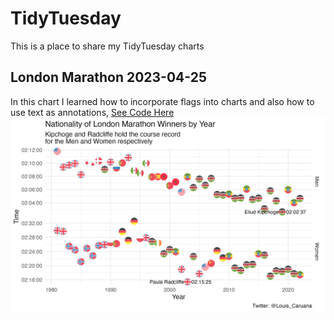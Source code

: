 # TidyTuesday

This is a place to share my TidyTuesday charts

## London Marathon 2023-04-25
In this chart I learned how to incorporate flags into charts and also how to use text as annotations, [See Code Here](20230425_LondonMarathon/20230425_LondonMarathon.md)
![alt text](20230425_LondonMarathon/20230425_LondonMarathon.png)
